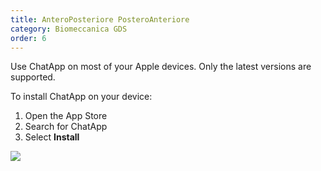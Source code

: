 ```yaml
---
title: AnteroPosteriore PosteroAnteriore
category: Biomeccanica GDS
order: 6
---
```


Use ChatApp on most of your Apple devices. Only the latest versions are supported.

To install ChatApp on your device:

1. Open the App Store
2. Search for ChatApp
3. Select **Install**

![](//placehold.it/800x600)
